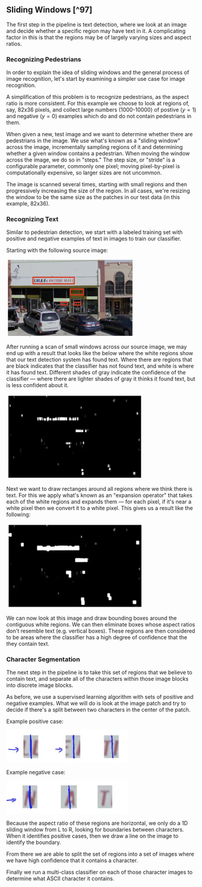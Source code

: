 ## Sliding Windows [^97]

The first step in the pipeline is text detection, where we look at an image and decide whether a specific region may have text in it.  A complicating factor in this is that the regions may be of largely varying sizes and aspect ratios.

### Recognizing Pedestrians

In order to explain the idea of sliding windows and the general process of image recognition, let's start by examining a simpler use case for image recognition.

A simplification of this problem is to recognize pedestrians, as the aspect ratio is more consistent.  For this example we choose to look at regions of, say, 82x36 pixels, and collect large numbers (1000-10000) of postive ($y=1$) and negative ($y=0$) examples which do and do not contain pedestrians in them.

When given a new, test image and we want to determine whether there are pedestrians in the image.  We use what's known as a "sliding window" across the image, incrementally sampling regions of it and determining whether a given window contains a pedestrian.  When moving the window across the image, we do so in "steps."  The step size, or "stride" is a configurable parameter, commonly one pixel; moving pixel-by-pixel is computationally expensive, so larger sizes are not uncommon.

The image is scanned several times, starting with small regions and then progressively increasing the size of the region.  In all cases, we're resizing the window to be the same size as the patches in our test data (in this example, 82x36).

### Recognizing Text

Similar to pedestrian detection, we start with a labeled training set with positive and negative examples of text in images to train our classifier.

Starting with the following source image:

<img src="02-sliding-windows.assets/image-20210717051743141.png" alt="image-20210717051743141" style="zoom:33%;" />

After running a scan of small windows across our source image, we may end up with a result that looks like the below where the white regions show that our text detection system has found text.  Where there are regions that are black indicates that the classifier has not found text, and white is where it has found text.  Different shades of gray indicate the confidence of the classifier — where there are lighter shades of gray it thinks it found text, but is less confident about it.

<img src="02-sliding-windows.assets/image-20210717052105957.png" alt="image-20210717052105957" style="zoom:50%;" />

Next we want to draw rectanges around all regions where we think there is text.  For this we apply what's known as an "expansion operator" that takes each of the white regions and expands them — for each pixel, if it's near a white pixel then we convert it to a white pixel.  This gives us a result like the following:

<img src="02-sliding-windows.assets/image-20210717052535103.png" alt="image-20210717052535103" style="zoom:50%;" />

We can now look at this image and draw bounding boxes around the contiguous white regions. We can then eliminate boxes whose aspect ratios don't resemble text (e.g. vertical boxes). These regions are then considered to be areas where the classifier has a high degree of confidence that the they contain text.

### Character Segmentation

The next step in the pipeline is to take this set of regions that we believe to contain text, and  separate all of the characters within those image blocks into discrete image blocks.

As before, we use a supervised learning algorithm with sets of positive and negative examples.  What we will do is look at the image patch and try to decide if there's a split between two characters in the center of the patch.

Example positive case:

<img src="02-sliding-windows.assets/image-20210717053608633.png" alt="image-20210717053608633" style="zoom:50%;" />

Example negative case:

<img src="02-sliding-windows.assets/image-20210717053647027.png" alt="image-20210717053647027" style="zoom:50%;" />

Because the aspect ratio of these regions are horizontal, we only do a 1D sliding window from L to R, looking for boundaries between characters.  When it identifies positive cases, then we draw a line on the image to identify the boundary.

From there we are able to split the set of regions into a set of images where we have high confidence that it contains a character.

Finally we run a multi-class classifier on each of those character images to determine what ASCII character it contains.
